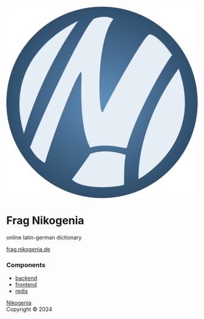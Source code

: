 ![Logo](/logo/FragNikogenia%20Logo%20Dark.png "Logo")

# Frag Nikogenia
online latin-german dictionary

[frag.nikogenia.de](https://frag.nikogenia.de)

### Components

- [backend](./backend/README.md)
- [frontend](./frontend/README.md)
- [redis](./redis/README.md)

[Nikogenia](https://www.nikogenia.de) \
Copyright © 2024
